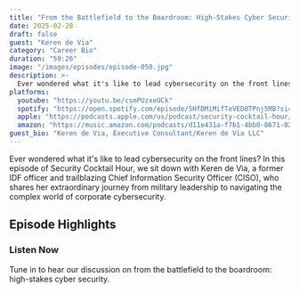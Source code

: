 ```yaml
---
title: "From the Battlefield to the Boardroom: High-Stakes Cyber Security"
date: 2025-02-28
draft: false
guest: "Keren de Via"
category: "Career Bio"
duration: "59:26"
image: "/images/episodes/episode-050.jpg"
description: >-
  Ever wondered what it's like to lead cybersecurity on the front lines? In this episode of Security Cocktail Hour, we sit down with Keren de Via, a former IDF officer and trailblazing Chief Information Security Officer (CISO), who shares her extraordinary journey from military leadership to navigating the complex world of corporate cybersecurity.
platforms:
  youtube: "https://youtu.be/csmPUzxeUCk"
  spotify: "https://open.spotify.com/episode/5HfDMiMifTeVED8TPnj5MB?si=7f148e9edb5d487b"
  apple: "https://podcasts.apple.com/us/podcast/security-cocktail-hour/id1679376200?i=1000696805990"
  amazon: "https://music.amazon.com/podcasts/d11e431a-f7b1-4bb0-8671-024afce9ade6/security-cocktail-hour"
guest_bio: "Keren de Via, Executive Consultant/Keren de Via LLC"
---
```


Ever wondered what it's like to lead cybersecurity on the front lines? In this episode of Security Cocktail Hour, we sit down with Keren de Via, a former IDF officer and trailblazing Chief Information Security Officer (CISO), who shares her extraordinary journey from military leadership to navigating the complex world of corporate cybersecurity.

## Episode Highlights

### Listen Now

Tune in to hear our discussion on from the battlefield to the boardroom: high-stakes cyber security.